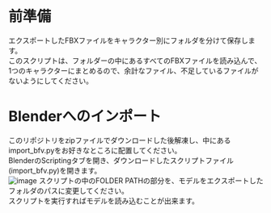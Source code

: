 # 前準備
エクスポートしたFBXファイルをキャラクター別にフォルダを分けて保存します。  
このスクリプトは、フォルダーの中にあるすべてのFBXファイルを読み込んで、1つのキャラクターにまとめるので、余計なファイル、不足しているファイルがないようにしてください。  


# Blenderへのインポート
このリポジトリをzipファイルでダウンロードした後解凍し、中にあるimport_bfv.pyをお好きなところに配置してください。  
BlenderのScriptingタブを開き、ダウンロードしたスクリプトファイル(import_bfv.py)を開きます。  
![image](https://user-images.githubusercontent.com/42664466/121810391-ab3f9480-cc9b-11eb-992f-5a2a6f20c7f7.png)
スクリプトの中のFOLDER PATHの部分を、モデルをエクスポートしたフォルダのパスに変更してください。  
スクリプトを実行すればモデルを読み込むことが出来ます。
